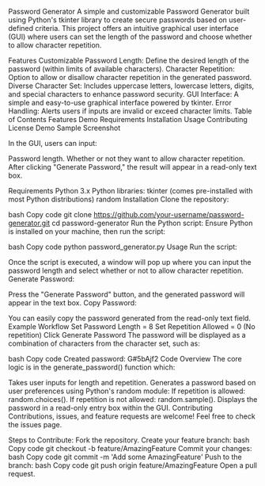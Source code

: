 Password Generator
A simple and customizable Password Generator built using Python's tkinter library to create secure passwords based on user-defined criteria. This project offers an intuitive graphical user interface (GUI) where users can set the length of the password and choose whether to allow character repetition.

Features
Customizable Password Length: Define the desired length of the password (within limits of available characters).
Character Repetition: Option to allow or disallow character repetition in the generated password.
Diverse Character Set: Includes uppercase letters, lowercase letters, digits, and special characters to enhance password security.
GUI Interface: A simple and easy-to-use graphical interface powered by tkinter.
Error Handling: Alerts users if inputs are invalid or exceed character limits.
Table of Contents
Features
Demo
Requirements
Installation
Usage
Contributing
License
Demo
Sample Screenshot

In the GUI, users can input:

Password length.
Whether or not they want to allow character repetition.
After clicking "Generate Password," the result will appear in a read-only text box.

Requirements
Python 3.x
Python libraries:
tkinter (comes pre-installed with most Python distributions)
random
Installation
Clone the repository:

bash
Copy code
git clone https://github.com/your-username/password-generator.git
cd password-generator
Run the Python script: Ensure Python is installed on your machine, then run the script:

bash
Copy code
python password_generator.py
Usage
Run the script:

Once the script is executed, a window will pop up where you can input the password length and select whether or not to allow character repetition.
Generate Password:

Press the "Generate Password" button, and the generated password will appear in the text box.
Copy Password:

You can easily copy the password generated from the read-only text field.
Example Workflow
Set Password Length = 8
Set Repetition Allowed = 0 (No repetition)
Click Generate Password
The password will be displayed as a combination of characters from the character set, such as:

bash
Copy code
Created password: G#5bAjf2
Code Overview
The core logic is in the generate_password() function which:

Takes user inputs for length and repetition.
Generates a password based on user preferences using Python's random module:
If repetition is allowed: random.choices().
If repetition is not allowed: random.sample().
Displays the password in a read-only entry box within the GUI.
Contributing
Contributions, issues, and feature requests are welcome! Feel free to check the issues page.

Steps to Contribute:
Fork the repository.
Create your feature branch:
bash
Copy code
git checkout -b feature/AmazingFeature
Commit your changes:
bash
Copy code
git commit -m 'Add some AmazingFeature'
Push to the branch:
bash
Copy code
git push origin feature/AmazingFeature
Open a pull request.

